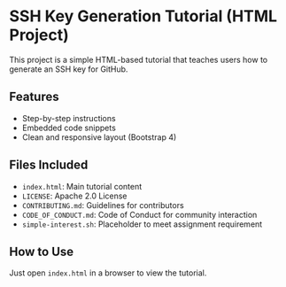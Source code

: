 # SSH Key Generation Tutorial (HTML Project)

This project is a simple HTML-based tutorial that teaches users how to generate an SSH key for GitHub.

## Features
- Step-by-step instructions
- Embedded code snippets
- Clean and responsive layout (Bootstrap 4)

## Files Included
- `index.html`: Main tutorial content
- `LICENSE`: Apache 2.0 License
- `CONTRIBUTING.md`: Guidelines for contributors
- `CODE_OF_CONDUCT.md`: Code of Conduct for community interaction
- `simple-interest.sh`: Placeholder to meet assignment requirement

## How to Use
Just open `index.html` in a browser to view the tutorial.
